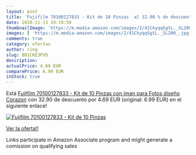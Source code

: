 ```yaml
---
layout: post
title: 'Fujifilm 70100127833 - Kit de 10 Pinzas  al 32.90 % de descuento'
date: 2020-11-13 19:19:59
thumbnailImage: 'https://m.media-amazon.com/images/I/41CkyqqSgtL._SL200_.jpg'
images: [ 'https://m.media-amazon.com/images/I/41CkyqqSgtL._SL200_.jpg' ]
comments: true
category: ofertas
author: ring
slug: B01CKE3PVO
description:
actualPrice: 4.69 EUR
comparePrice: 6.99 EUR
inStock: true
---
```


Está [Fujifilm 70100127833 - Kit de 10 Pinzas con iman para Fotos  diseño Corazon](https://www.amazon.es/dp/B01CKE3PVO/?tag=tolees-21) con 32.90 de descuento por 4.69 EUR (original: 6.99 EUR) en el siguiente enlace!

[![Fujifilm 70100127833 - Kit de 10 Pinzas ](https://m.media-amazon.com/images/I/41CkyqqSgtL._SL200_.jpg)](https://www.amazon.es/dp/B01CKE3PVO/?tag=tolees-21)

[Ver la oferta!!](https://www.amazon.es/dp/B01CKE3PVO/?tag=tolees-21)

Links participate in Amazon Associate program and might generate a comission on qualifying sales


